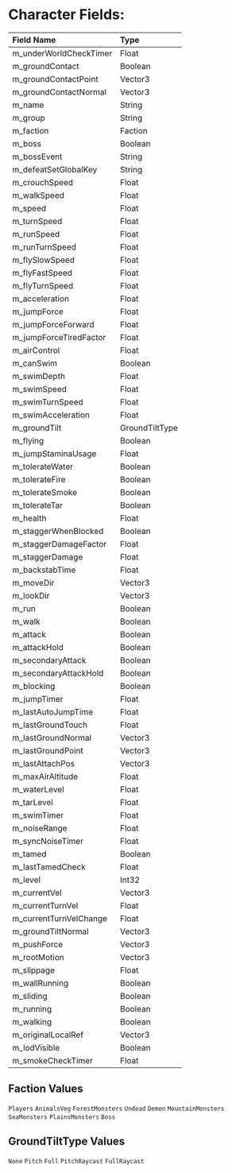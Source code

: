 # Character Fields:

| Field Name | Type |
| :- | :- |
| m_underWorldCheckTimer | Float |
| m_groundContact | Boolean |
| m_groundContactPoint | Vector3 |
| m_groundContactNormal | Vector3 |
| m_name | String |
| m_group | String |
| m_faction | Faction |
| m_boss | Boolean |
| m_bossEvent | String |
| m_defeatSetGlobalKey | String |
| m_crouchSpeed | Float |
| m_walkSpeed | Float |
| m_speed | Float |
| m_turnSpeed | Float |
| m_runSpeed | Float |
| m_runTurnSpeed | Float |
| m_flySlowSpeed | Float |
| m_flyFastSpeed | Float |
| m_flyTurnSpeed | Float |
| m_acceleration | Float |
| m_jumpForce | Float |
| m_jumpForceForward | Float |
| m_jumpForceTiredFactor | Float |
| m_airControl | Float |
| m_canSwim | Boolean |
| m_swimDepth | Float |
| m_swimSpeed | Float |
| m_swimTurnSpeed | Float |
| m_swimAcceleration | Float |
| m_groundTilt | GroundTiltType |
| m_flying | Boolean |
| m_jumpStaminaUsage | Float |
| m_tolerateWater | Boolean |
| m_tolerateFire | Boolean |
| m_tolerateSmoke | Boolean |
| m_tolerateTar | Boolean |
| m_health | Float |
| m_staggerWhenBlocked | Boolean |
| m_staggerDamageFactor | Float |
| m_staggerDamage | Float |
| m_backstabTime | Float |
| m_moveDir | Vector3 |
| m_lookDir | Vector3 |
| m_run | Boolean |
| m_walk | Boolean |
| m_attack | Boolean |
| m_attackHold | Boolean |
| m_secondaryAttack | Boolean |
| m_secondaryAttackHold | Boolean |
| m_blocking | Boolean |
| m_jumpTimer | Float |
| m_lastAutoJumpTime | Float |
| m_lastGroundTouch | Float |
| m_lastGroundNormal | Vector3 |
| m_lastGroundPoint | Vector3 |
| m_lastAttachPos | Vector3 |
| m_maxAirAltitude | Float |
| m_waterLevel | Float |
| m_tarLevel | Float |
| m_swimTimer | Float |
| m_noiseRange | Float |
| m_syncNoiseTimer | Float |
| m_tamed | Boolean |
| m_lastTamedCheck | Float |
| m_level | Int32 |
| m_currentVel | Vector3 |
| m_currentTurnVel | Float |
| m_currentTurnVelChange | Float |
| m_groundTiltNormal | Vector3 |
| m_pushForce | Vector3 |
| m_rootMotion | Vector3 |
| m_slippage | Float |
| m_wallRunning | Boolean |
| m_sliding | Boolean |
| m_running | Boolean |
| m_walking | Boolean |
| m_originalLocalRef | Vector3 |
| m_lodVisible | Boolean |
| m_smokeCheckTimer | Float |

## Faction Values
`Players` `AnimalsVeg` `ForestMonsters` `Undead` `Demon` `MountainMonsters` `SeaMonsters` `PlainsMonsters` `Boss` 

## GroundTiltType Values
`None` `Pitch` `Full` `PitchRaycast` `FullRaycast` 
